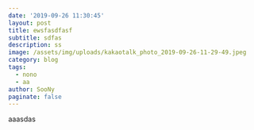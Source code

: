 ```yaml
---
date: '2019-09-26 11:30:45'
layout: post
title: ewsfasdfasf
subtitle: sdfas
description: ss
image: /assets/img/uploads/kakaotalk_photo_2019-09-26-11-29-49.jpeg
category: blog
tags:
  - nono
  - aa
author: SooNy
paginate: false
---
```

aaasdas
